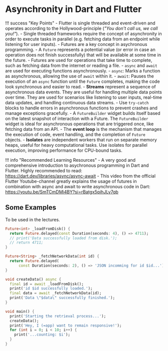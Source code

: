 # Asynchronity in Dart and Flutter

!!! success "Key Points"
    - Flutter is single threaded and event-driven and operates according to the Hollywood-principle (_"You don't call us, we call you!"_).
    - Single threaded frameworks require the concept of asynchronity in order to execute tasks in parallel (e.g. fetching data from an endpoint while listening for user inputs).
    - Futures are a key concept in asychronous programming. 
        - A `Future` represents a potential value (or error in case an operation does not finish successfully) that will be available at some time in the future.
        - Futures are used for operations that take time to complete, such as fetching data from the internet or reading a file.
    - `async` and `await` are used for executing functions asynchronously.
        - `async`: Marks a function as asynchronous, allowing the use of `await` within it.
        - `await`: Pauses the execution of an `async` function until the `Future` completes, making the code look synchronous and easier to read.
    - **Streams** represent a sequence of asynchronous data events. They are useful for handling multiple data points over time. They are used for scenarios like listening to user inputs, real-time data updates, and handling continuous data streams.
    - Use `try-catch` blocks to handle errors in asynchronous functions to prevent crashes and manage exceptions gracefully.
    - A `FutureBuilder` widget builds itself based on the latest snapshot of interaction with a Future. The `FutureBuilder` widget is ideal for asynchronous operations that are triggered once, like fetching data from an API.
    - The **event loop** is the mechanism that manages the execution of code, event handling, and the completion of `Future` objects.
    -  **Isolates** are independent workers that run on separate memory heaps, useful for heavy computational tasks. Use isolates for parallel execution, improving performance for CPU-bound tasks.


!!! info "Recommended Learning Resources"
    - A very good and comprehensive introduction to asychronous programming in Dart and Flutter. Highly recommended to read: <https://dart.dev/libraries/async/async-await>
    - This video from the official Flutter Youtube-channel greatly explains the usage of futures in combination with async and await to write asynchronous code in Dart: <https://youtu.be/SmTCmDMi4BY?si=rBatgx5pihJLy7qb>



## Some Examples

To be used in the lectures.

```dart
Future<int> _loadFromDisk() {
  return Future.delayed(const Duration(seconds: 4), () => 4711);
  // print('Data successfully loaded from disk.');
  // return 4711;
}

Future<String> _fetchNetworkData(int id) {
  return Future.delayed(
      const Duration(seconds: 2), () => 'JSON incomming for id $id...');
}

void createData() async {
  final id = await _loadFromDisk();
  print('id $id successfully loaded.');
  final data = await _fetchNetworkData(id);
  print('Data \"$data\" successfully finished.');
}

void main() {
  print('Starting the retrieval process...');
  createData();
  print('Hey, I (=app) want to remain responsive!');
  for (int i = 0; i < 10; i++) {
    print('...counting: $i');
  }
}
```